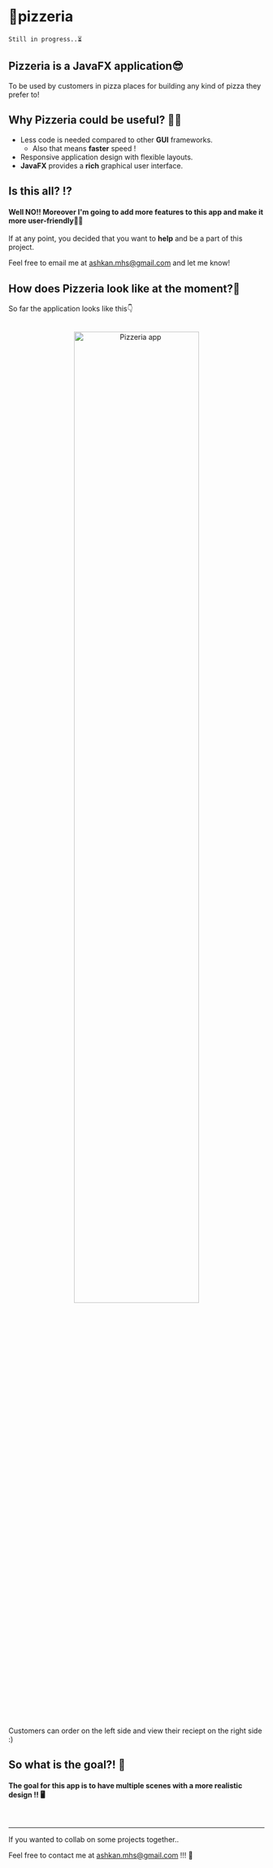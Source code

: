 # 🍕pizzeria

`Still in progress..⏳`


<h2>Pizzeria is a JavaFX application😎</h2>

To be used by customers in pizza places for building any kind of pizza they prefer to!

<h2>Why Pizzeria could be useful? 🤷‍♂️ </h2>

- Less code is needed compared to other **GUI** frameworks.
	- Also that means **faster** speed !
- Responsive application design with flexible layouts.
- **JavaFX** provides a **rich** graphical user interface.


<h2>Is this all? ⁉️</h2>
<h4> Well NO!! Moreover I'm going to add more features to this app and make it more user-friendly👨‍💻</h4>

If at any point, you decided that you want to **help** and be a part of this project.

Feel free to email me at <ashkan.mhs@gmail.com> and let me know!


<h2>How does Pizzeria look like at the moment?🧐</h2>
So far the application looks like this👇<br><br>

<p align="center">
<img src="https://i.imgur.com/4buzlVM.png" alt="Pizzeria app" width="70%" height="70%">
</p>

Customers can order on the left side and view their reciept on the right side :)


<h2>So what is the goal?! 🌟</h2>
<h4>The goal for this app is to have multiple scenes with a more realistic design !! 🖥 </h4><br>


<hr>
If you wanted to collab on some projects together..

Feel free to contact me at <ashkan.mhs@gmail.com> !!! 🚀


 
